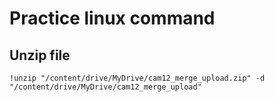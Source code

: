 # Practice linux command

## Unzip file
```
!unzip "/content/drive/MyDrive/cam12_merge_upload.zip" -d "/content/drive/MyDrive/cam12_merge_upload"
```
